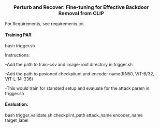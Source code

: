 <div align="center">

<h3>Perturb and Recover: Fine-tuning for Effective Backdoor Removal from CLIP</h3>
</div>


For Requirements, see requirements.txt

#### Training PAR

bash trigger.sh 

Instructions:

-Add the path to train-csv and image-root directory in trigger.sh

-Add the path to posioned checkpiiunt and encoder name(RN50, ViT-B/32, ViT-L-14-336) 

-This would train for standard setup and evaluate for the attack param in trigger.sh


#### Evaluation:

bash trigger_validate.sh checkpiint_path attack_name encoder_name target_label

